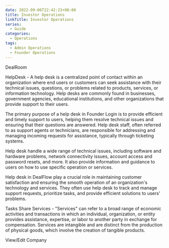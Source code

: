```yaml
---
date: 2022-09-06T22:42:23+08:00
title: Investor Operations
linkTitle: Investor Operations
series: 
  - Guide
categories:
  - Operations
tags:
  - Admin Operations
  - Founder Operations
---
```


DealRoom

HelpDesk - A help desk is a centralized point of contact within an organization where end users or customers can seek assistance with their technical issues, questions, or problems related to products, services, or information technology. Help desks are commonly found in businesses, government agencies, educational institutions, and other organizations that provide support to their users.

The primary purpose of a help desk in Founder Login is to provide efficient and timely support to users, helping them resolve technical issues and ensuring that their questions are answered. Help desk staff, often referred to as support agents or technicians, are responsible for addressing and managing incoming requests for assistance, typically through ticketing systems.

Help desk handle a wide range of technical issues, including software and hardware problems, network connectivity issues, account access and password resets, and more. It also provide information and guidance to users on how to use specific operation or services.

Help desk in DealFlow play a crucial role in maintaining customer satisfaction and ensuring the smooth operation of an organization's technology and services. They often use help desk to track and manage support requests, prioritize tasks, and provide efficient solutions to users' problems.

Tasks
Share
Services - "Services" can refer to a broad range of economic activities and transactions in which an individual, organization, or entity provides assistance, expertise, or labor to another party in exchange for compensation. Services are intangible and are distinct from the production of physical goods, which involve the creation of tangible products.

View/Edit Company
